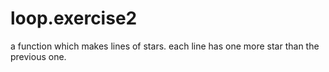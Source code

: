 # loop.exercise2
a function which makes lines of stars. each line has one more star than the previous one.
